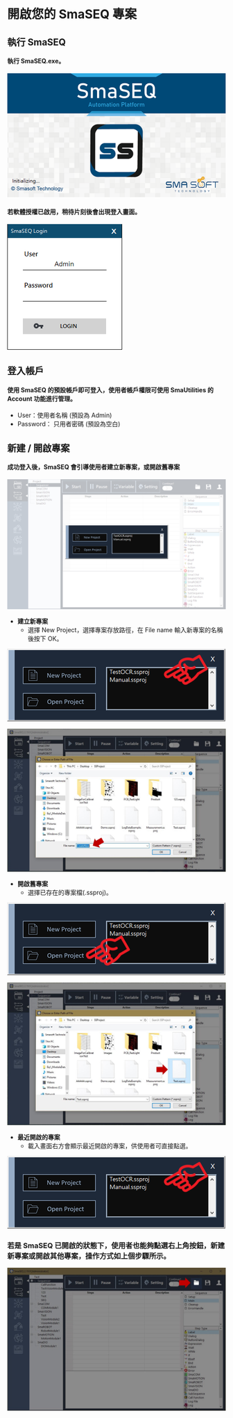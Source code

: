 # 開啟您的 SmaSEQ 專案

## 執行 SmaSEQ

#### 執行 SmaSEQ.exe。

![](../.gitbook/assets/smaseq-initialize.PNG)

#### 若軟體授權已啟用，稍待片刻後會出現登入畫面。

![SmaSEQ Login](../.gitbook/assets/smaseq-login-new.PNG)

## 登入帳戶

#### 使用 SmaSEQ 的預設帳戶即可登入，使用者帳戶權限可使用 SmaUtilities 的 Account 功能進行管理。

* User：使用者名稱 \(預設為 Admin\)
* Password： 只用者密碼 \(預設為空白\)

## 新建 / 開啟專案

#### 成功登入後，SmaSEQ 會引導使用者建立新專案，或開啟舊專案

![SmaSEQ Start Screen](../.gitbook/assets/smaseq-start-screen.PNG)

* **建立新專案**
  * 選擇 New Project，選擇專案存放路徑，在 File name 輸入新專案的名稱後按下 OK。

![New Project](../.gitbook/assets/smaseq-start-screen_selection_historyproject.PNG)

![](../.gitbook/assets/load-or-create-project-grayedout1.JPG)

* **開啟舊專案**
  * 選擇已存在的專案檔\(.ssproj\)。

![Open Project](../.gitbook/assets/smaseq-start-screen_selection_openproject.PNG)

![](../.gitbook/assets/load-or-create-project2-grayedout1.JPG)

* **最近開啟的專案**
  * 載入畫面右方會顯示最近開啟的專案，供使用者可直接點選。

![Recently Loaded project](../.gitbook/assets/smaseq-start-screen_selection_historyproject%20%281%29.PNG)

### 若是 SmaSEQ 已開啟的狀態下，使用者也能夠點選右上角按鈕，新建新專案或開啟其他專案，操作方式如上個步驟所示。

![](../.gitbook/assets/load-or-create-project3.JPG)

